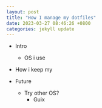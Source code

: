 ```yaml
---
layout: post
title: "How I manage my dotfiles" 
date: 2023-03-27 08:46:26 +0800
categories: jekyll update
---
```


- Intro
	- OS i use
- How i keep my 

- Future 
	- Try other OS?
		- Guix 

